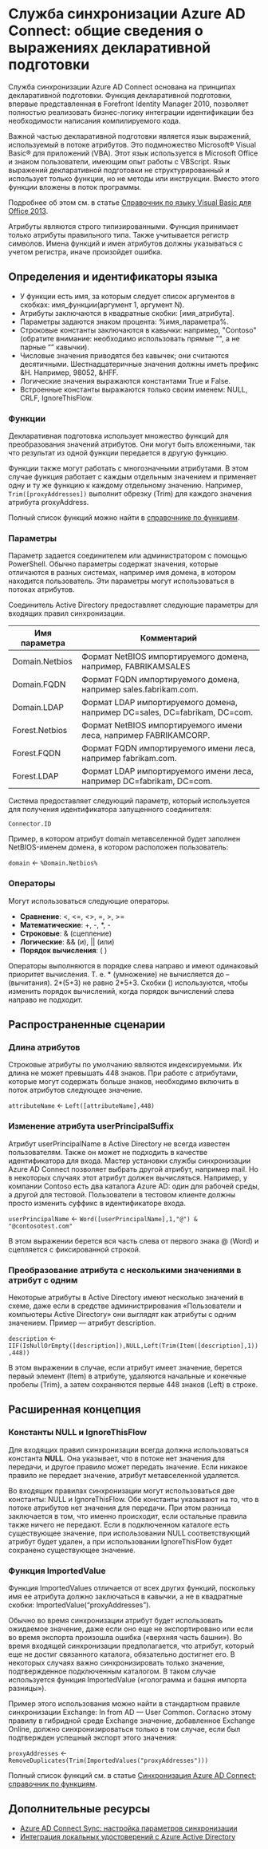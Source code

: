 <properties
	pageTitle="Служба синхронизации Azure AD Connect: общие сведения о выражениях декларативной подготовки | Microsoft Azure"
	description="Описание выражений декларативной подготовки."
	services="active-directory"
	documentationCenter=""
	authors="andkjell"
	manager="stevenpo"
	editor=""/>

<tags
	ms.service="active-directory"
	ms.workload="identity"
	ms.tgt_pltfrm="na"
	ms.devlang="na"
	ms.topic="article"
	ms.date="02/16/2016"
	ms.author="markusvi;andkjell"/>


# Служба синхронизации Azure AD Connect: общие сведения о выражениях декларативной подготовки
Служба синхронизации Azure AD Connect основана на принципах декларативной подготовки. Функция декларативной подготовки, впервые представленная в Forefront Identity Manager 2010, позволяет полностью реализовать бизнес-логику интеграции идентификации без необходимости написания компилируемого кода.

Важной частью декларативной подготовки является язык выражений, используемый в потоке атрибутов. Это подмножество Microsoft® Visual Basic® для приложений (VBA). Этот язык используется в Microsoft Office и знаком пользователи, имеющим опыт работы с VBScript. Язык выражений декларативной подготовки не структурированный и использует только функции, но не методы или инструкции. Вместо этого функции вложены в поток программы.

Подробнее об этом см. в статье [Справочник по языку Visual Basic для Office 2013](https://msdn.microsoft.com/library/gg264383.aspx).

Атрибуты являются строго типизированными. Функция принимает только атрибуты правильного типа. Также учитывается регистр символов. Имена функций и имен атрибутов должны указываться с учетом регистра, иначе произойдет ошибка.

## Определения и идентификаторы языка

- У функции есть имя, за которым следует список аргументов в скобках: имя\_функции(аргумент 1, аргумент N).
- Атрибуты заключаются в квадратные скобки: [имя\_атрибута].
- Параметры задаются знаком процента: %имя\_параметра%.
- Строковые константы заключаются в кавычки: например, "Contoso" (обратите внимание: необходимо использовать прямые "", а не парные “” кавычки).
- Числовые значения приводятся без кавычек; они считаются десятичными. Шестнадцатеричные значения должны иметь префикс &H. Например, 98052, &HFF.
- Логические значения выражаются константами True и False.
- Встроенные константы выражаются только своим именем: NULL, CRLF, IgnoreThisFlow.

### Функции
Декларативная подготовка использует множество функций для преобразования значений атрибутов. Они могут быть вложенными, так что результат из одной функции передается в другую функцию.

Функции также могут работать с многозначными атрибутами. В этом случае функция работает с каждым отдельным значением и применяет одну и ту же функцию к каждому отдельному значению. Например, `Trim([proxyAddresses])` выполнит обрезку (Trim) для каждого значения атрибута proxyAddress.

Полный список функций можно найти в [справочнике по функциям](active-directory-aadconnectsync-functions-reference.md).

### Параметры

Параметр задается соединителем или администратором с помощью PowerShell. Обычно параметры содержат значения, которые отличаются в разных системах, например имя домена, в котором находится пользователь. Эти параметры могут использоваться в потоках атрибутов.

Соединитель Active Directory предоставляет следующие параметры для входящих правил синхронизации.

| Имя параметра | Комментарий |
| --- | --- |
| Domain.Netbios | Формат NetBIOS импортируемого домена, например, FABRIKAMSALES |
| Domain.FQDN | Формат FQDN импортируемого домена, например sales.fabrikam.com. |
| Domain.LDAP | Формат LDAP импортируемого домена, например DC=sales, DC=fabrikam, DC=com. |
| Forest.Netbios | Формат NetBIOS импортируемого имени леса, например FABRIKAMCORP. |
| Forest.FQDN | Формат FQDN импортируемого имени леса, например fabrikam.com. |
| Forest.LDAP | Формат LDAP импортируемого имени леса, например DC=fabrikam, DC=com. |

Система предоставляет следующий параметр, который используется для получения идентификатора запущенного соединителя:

`Connector.ID`

Пример, в котором атрибут domain метавселенной будет заполнен NetBIOS-именем домена, в котором расположен пользователь:

`domain` <- `%Domain.Netbios%`

### Операторы

Могут использоваться следующие операторы.

- **Сравнение**: <, <=, <>, =, >, >=
- **Математические**: +, -, *, -
- **Строковые**: & (сцепление)
- **Логические**: && (и), || (или)
- **Порядок вычисления**: ( )

Операторы выполняются в порядке слева направо и имеют одинаковый приоритет вычисления. Т. е. * (умножение) не вычисляется до – (вычитания). 2*(5+3) не равно 2*5+3. Скобки () используются, чтобы изменить порядок вычислений, когда порядок вычислений слева направо не подходит.

## Распространенные сценарии

### Длина атрибутов

Строковые атрибуты по умолчанию являются индексируемыми. Их длина не может превышать 448 знаков. При работе с атрибутами, которые могут содержать больше знаков, необходимо включить в поток атрибутов следующее значение.

`attributeName` <- `Left([attributeName],448)`

### Изменение атрибута userPrincipalSuffix

Атрибут userPrincipalName в Active Directory не всегда известен пользователям. Также он может не подходить в качестве идентификатора для входа. Мастер установки службы синхронизации Azure AD Connect позволяет выбрать другой атрибут, например mail. Но в некоторых случаях этот атрибут должен вычисляться. Например, у компании Contoso есть два каталога Azure AD: один для рабочей среды, а другой для тестовой. Пользователи в тестовом клиенте должны просто изменить суффикс в идентификаторе входа.

`userPrincipalName` <- `Word([userPrincipalName],1,"@") & "@contosotest.com"`

В этом выражении берется вся часть слева от первого знака @ (Word) и сцепляется с фиксированной строкой.

### Преобразование атрибута с несколькими значениями в атрибут с одним

Некоторые атрибуты в Active Directory имеют несколько значений в схеме, даже если в средстве администрирования «Пользователи и компьютеры Active Directory» они выглядят как атрибуты с одним значением. Пример — атрибут description.

`description` <- `IIF(IsNullOrEmpty([description]),NULL,Left(Trim(Item([description],1)),448))`

В этом выражении в случае, если атрибут имеет значение, берется первый элемент (Item) в атрибуте, удаляются начальные и конечные пробелы (Trim), а затем сохраняются первые 448 знаков (Left) в строке.

## Расширенная концепция

### Константы NULL и IgnoreThisFlow

Для входящих правил синхронизации всегда должна использоваться константа **NULL**. Она указывает, что в потоке нет значения для передачи, и другое правило может передать значение. Если никакое правило не передает значение, атрибут метавселенной удаляется.

Во входящих правилах синхронизации могут использоваться две константы: NULL и IgnoreThisFlow. Обе константы указывают на то, что в потоке атрибутов нет значения для передачи. При этом разница заключается в том, что именно происходит, если остальные правила также ничего не передают. Если в подключенном каталоге есть существующее значение, при использовании NULL соответствующий атрибут будет удален, а при использовании IgnoreThisFlow будет сохранено существующее значение.

### Функция ImportedValue

Функция ImportedValues отличается от всех других функций, поскольку имя ее атрибута должно заключаться в кавычки, а не в квадратные скобки: ImportedValue(“proxyAddresses”).

Обычно во время синхронизации атрибут будет использовать ожидаемое значение, даже если оно еще не экспортировано или если во время экспорта произошла ошибка («верхняя часть башни»). Во время входящей синхронизации предполагается, что атрибут, который еще не достиг связанного каталога, обязательно достигнет его. В некоторых случаях важно синхронизировать только значение, подтвержденное подключенным каталогом. В таком случае используется функция ImportedValue («голограмма и башня импорта разницы»).

Пример этого использования можно найти в стандартном правиле синхронизации Exchange: In from AD — User Common. Согласно этому правилу в гибридной среде Exchange значение, добавленное Exchange Online, должно синхронизироваться только в том случае, если был подтвержден успешный экспорт этого значения:

`proxyAddresses` <- `RemoveDuplicates(Trim(ImportedValues("proxyAddresses")))`

Полный список функций см. в статье [Синхронизация Azure AD Connect: справочник по функциям](active-directory-aadconnectsync-functions-reference.md).


## Дополнительные ресурсы

* [Azure AD Connect Sync: настройка параметров синхронизации](active-directory-aadconnectsync-whatis.md)
* [Интеграция локальных удостоверений с Azure Active Directory](active-directory-aadconnect.md)

<!--Image references-->

<!---HONumber=AcomDC_0218_2016-->